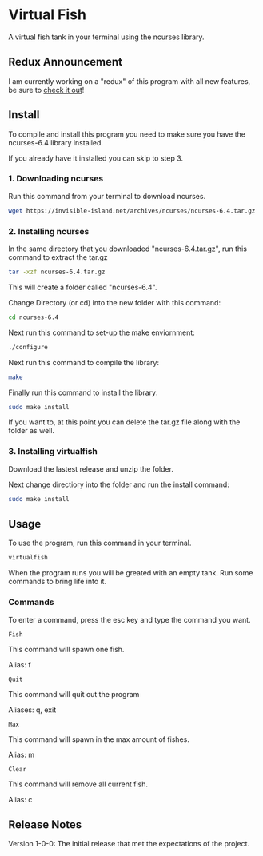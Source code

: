 # Virtual Fish
A virtual fish tank in your terminal using the ncurses library.

## Redux Announcement
I am currently working on a "redux" of this program with all new features, be sure to [check it out](https://github.com/kirkseytc/virtualfish-redux)!

## Install
To compile and install this program you need to make sure you have the ncurses-6.4 library installed.

If you already have it installed you can skip to step 3.

### 1. Downloading ncurses
Run this command from your terminal to download ncurses.
```bash
wget https://invisible-island.net/archives/ncurses/ncurses-6.4.tar.gz
```

### 2. Installing ncurses
In the same directory that you downloaded "ncurses-6.4.tar.gz", run this command to extract the tar.gz
```bash
tar -xzf ncurses-6.4.tar.gz
```
This will create a folder called "ncurses-6.4".

Change Directory (or cd) into the new folder with this command:
```bash
cd ncurses-6.4
```

Next run this command to set-up the make enviornment:
```bash
./configure
```

Next run this command to compile the library:
```bash
make
```

Finally run this command to install the library:
```bash
sudo make install
```

If you want to, at this point you can delete the tar.gz file along with the folder as well.

### 3. Installing virtualfish
Download the lastest release and unzip the folder.

Next change directiory into the folder and run the install command:
```bash
sudo make install
```

## Usage
To use the program, run this command in your terminal.
```bash
virtualfish
```

When the program runs you will be greated with an empty tank. Run some commands to bring life into it.

### Commands
To enter a command, press the esc key and type the command you want.

`Fish`

This command will spawn one fish.

Alias: f

`Quit`

This command will quit out the program

Aliases: q, exit

`Max`

This command will spawn in the max amount of fishes.

Alias: m

`Clear`

This command will remove all current fish.

Alias: c

## Release Notes
Version 1-0-0:
The initial release that met the expectations of the project.
